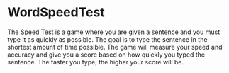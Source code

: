# WordSpeedTest
The Speed Test is a game where you are given a sentence and you must type it as quickly as possible. The goal is to type the sentence in the shortest amount of time possible. The game will measure your speed and accuracy and give you a score based on how quickly you typed the sentence. The faster you type, the higher your score will be.
